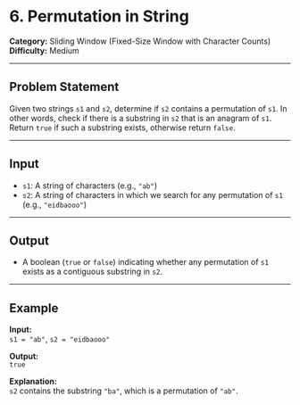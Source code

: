 # 6. Permutation in String

**Category:** Sliding Window (Fixed-Size Window with Character Counts)  
**Difficulty:** Medium

---

## Problem Statement

Given two strings `s1` and `s2`, determine if `s2` contains a permutation of `s1`. In other words, check if there is a substring in `s2` that is an anagram of `s1`. Return `true` if such a substring exists, otherwise return `false`.

---

## Input

-   `s1`: A string of characters (e.g., `"ab"`)
-   `s2`: A string of characters in which we search for any permutation of `s1` (e.g., `"eidbaooo"`)

---

## Output

-   A boolean (`true` or `false`) indicating whether any permutation of `s1` exists as a contiguous substring in `s2`.

---

## Example

**Input:**  
`s1 = "ab"`, `s2 = "eidbaooo"`

**Output:**  
`true`

**Explanation:**  
`s2` contains the substring `"ba"`, which is a permutation of `"ab"`.
